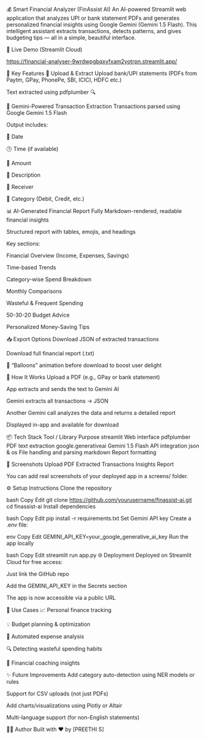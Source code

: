 💰 Smart Financial Analyzer (FinAssist AI)
An AI-powered Streamlit web application that analyzes UPI or bank statement PDFs and generates personalized financial insights using Google Gemini (Gemini 1.5 Flash). This intelligent assistant extracts transactions, detects patterns, and gives budgeting tips — all in a simple, beautiful interface.

🔗 Live Demo (Streamlit Cloud)

https://financial-analyser-9wrdwpgbqxyfxam2yotrpn.streamlit.app/

🚀 Key Features
📄 Upload & Extract
Upload bank/UPI statements (PDFs from Paytm, GPay, PhonePe, SBI, ICICI, HDFC etc.)

Text extracted using pdfplumber 🔍

🤖 Gemini-Powered Transaction Extraction
Transactions parsed using Google Gemini 1.5 Flash

Output includes:

📅 Date

🕒 Time (if available)

💸 Amount

🧾 Description

👤 Receiver

📂 Category (Debit, Credit, etc.)

📊 AI-Generated Financial Report
Fully Markdown-rendered, readable financial insights

Structured report with tables, emojis, and headings

Key sections:

Financial Overview (Income, Expenses, Savings)

Time-based Trends

Category-wise Spend Breakdown

Monthly Comparisons

Wasteful & Frequent Spending

50-30-20 Budget Advice

Personalized Money-Saving Tips

📥 Export Options
Download JSON of extracted transactions

Download full financial report (.txt)

🎉 “Balloons” animation before download to boost user delight

🧠 How It Works
Upload a PDF (e.g., GPay or bank statement)

App extracts and sends the text to Gemini AI

Gemini extracts all transactions → JSON

Another Gemini call analyzes the data and returns a detailed report

Displayed in-app and available for download

📦 Tech Stack
Tool / Library	Purpose
streamlit	Web interface
pdfplumber	PDF text extraction
google.generativeai	Gemini 1.5 Flash API integration
json & os	File handling and parsing
markdown	Report formatting

📸 Screenshots
Upload PDF	Extracted Transactions	Insights Report

You can add real screenshots of your deployed app in a screens/ folder.

⚙️ Setup Instructions
Clone the repository

bash
Copy
Edit
git clone https://github.com/yourusername/finassist-ai.git
cd finassist-ai
Install dependencies

bash
Copy
Edit
pip install -r requirements.txt
Set Gemini API key
Create a .env file:

env
Copy
Edit
GEMINI_API_KEY=your_google_generative_ai_key
Run the app locally

bash
Copy
Edit
streamlit run app.py
🌐 Deployment
Deployed on Streamlit Cloud for free access:

Just link the GitHub repo

Add the GEMINI_API_KEY in the Secrets section

The app is now accessible via a public URL

🙋 Use Cases
📈 Personal finance tracking

💡 Budget planning & optimization

🧾 Automated expense analysis

🔍 Detecting wasteful spending habits

💬 Financial coaching insights

✨ Future Improvements
Add category auto-detection using NER models or rules

Support for CSV uploads (not just PDFs)

Add charts/visualizations using Plotly or Altair

Multi-language support (for non-English statements)

🧑‍💻 Author
Built with ❤️ by [PREETHI S]

